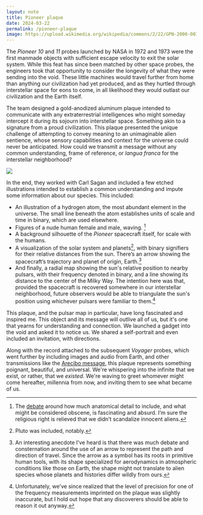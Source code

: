 ```yaml
---
layout: note
title: Pioneer plaque
date: 2024-03-22
permalink: /pioneer-plaque
image: https://upload.wikimedia.org/wikipedia/commons/2/22/GPN-2000-001621-x.jpg
---
```


The *Pioneer 10* and *11* probes launched by NASA in 1972 and 1973 were the first manmade objects with sufficient escape velocity to exit the solar system. While this feat has since been matched by other space probes, the engineers took that opportunity to consider the longevity of what they were sending into the void. These little machines would travel further from home than anything our civilization had yet produced, and as they hurtled through interstellar space for eons to come, in all likelihood they would outlast our civilization and the Earth itself.

The team designed a gold-anodized aluminum plaque intended to communicate with any extraterrestrial intelligences who might someday intercept it during its sojourn into interstellar space. Something akin to a signature from a proud civilization. This plaque presented the unique challenge of attempting to convey meaning to an unimaginable alien sentience, whose sensory capabilities and context for the universe could never be anticipated. How could we transmit a message without any common understanding, frame of reference, or *langua franca* for the interstellar neighborhood?

![](https://en.wikipedia.org/wiki/Pioneer_plaque#/media/File:Pioneer_plaque.svg)

In the end, they worked with Carl Sagan and included a few etched illustrations intended to establish a common understanding and impute some information about our species. This included:

- An illustration of a hydrogen atom, the most abundant element in the universe. The small line beneath the atom establishes units of scale and time in binary, which are used elsewhere.
- Figures of a nude human female and male, waving. [^1]
- A background silhouette of the *Pioneer* spacecraft itself, for scale with the humans.
- A visualization of the solar system and planets[^2], with binary signifiers for their relative distances from the sun. There’s an arrow showing the spacecraft’s trajectory and planet of origin, Earth.[^3]
- And finally, a radial map showing the sun's relative position to nearby pulsars, with their frequency denoted in binary, and a line showing its distance to the center of the Milky Way. The intention here was that, provided the spacecraft is recovered somewhere in our interstellar neighborhood, future observers would be able to triangulate the sun's position using whichever pulsars were familiar to them.[^4]

This plaque, and the pulsar map in particular, have long fascinated and inspired me. This object and its message will outlive all of us, but it's one that yearns for understanding and connection. We launched a gadget into the void and asked it to notice us. We shared a self-portrait and even included an invitation, with directions.

Along with the record attached to the subsequent *Voyager* probes, which went further by including images and audio from Earth, and other transmissions like the [Arecibo message](https://en.wikipedia.org/wiki/Arecibo_message), this plaque represents something poignant, beautiful, and universal. We're whispering into the infinite that we exist, or rather, that we *existed*. We're waving to greet whomever might come hereafter, millennia from now, and inviting them to see what became of us. 

[^1]: The [debate](https://en.wikipedia.org/wiki/Pioneer_plaque#Figures_of_a_man_and_a_woman) around how much anatomical detail to include, and what might be considered obscene, is fascinating and absurd. I’m sure the religious right is relieved that we didn’t scandalize innocent aliens.
[^2]: Pluto was included, notably.
[^3]: An interesting anecdote I’ve heard is that there was much debate and consternation around the use of an arrow to represent the path and direction of travel. Since the arrow as a symbol has its roots in primitive human tools, with its shape specialized for aerodynamics in atmospheric conditions like those on Earth, the shape might not translate to alien species whose planets and histories differ wildly from ours.
[^4]: Unfortunately, we've since realized that the level of precision for one of the frequency measurements imprinted on the plaque was slightly inaccurate, but I hold out hope that any discoverers should be able to reason it out anyway.